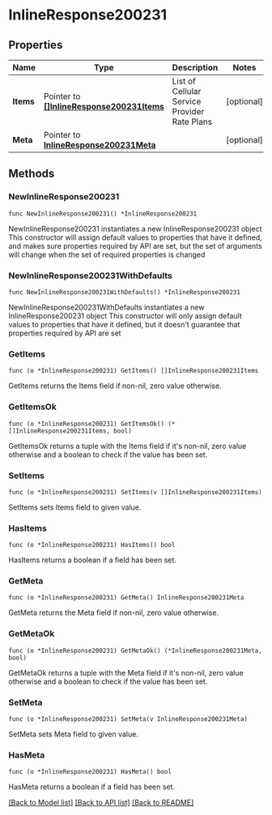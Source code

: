 # InlineResponse200231

## Properties

Name | Type | Description | Notes
------------ | ------------- | ------------- | -------------
**Items** | Pointer to [**[]InlineResponse200231Items**](InlineResponse200231Items.md) | List of Cellular Service Provider Rate Plans | [optional] 
**Meta** | Pointer to [**InlineResponse200231Meta**](InlineResponse200231Meta.md) |  | [optional] 

## Methods

### NewInlineResponse200231

`func NewInlineResponse200231() *InlineResponse200231`

NewInlineResponse200231 instantiates a new InlineResponse200231 object
This constructor will assign default values to properties that have it defined,
and makes sure properties required by API are set, but the set of arguments
will change when the set of required properties is changed

### NewInlineResponse200231WithDefaults

`func NewInlineResponse200231WithDefaults() *InlineResponse200231`

NewInlineResponse200231WithDefaults instantiates a new InlineResponse200231 object
This constructor will only assign default values to properties that have it defined,
but it doesn't guarantee that properties required by API are set

### GetItems

`func (o *InlineResponse200231) GetItems() []InlineResponse200231Items`

GetItems returns the Items field if non-nil, zero value otherwise.

### GetItemsOk

`func (o *InlineResponse200231) GetItemsOk() (*[]InlineResponse200231Items, bool)`

GetItemsOk returns a tuple with the Items field if it's non-nil, zero value otherwise
and a boolean to check if the value has been set.

### SetItems

`func (o *InlineResponse200231) SetItems(v []InlineResponse200231Items)`

SetItems sets Items field to given value.

### HasItems

`func (o *InlineResponse200231) HasItems() bool`

HasItems returns a boolean if a field has been set.

### GetMeta

`func (o *InlineResponse200231) GetMeta() InlineResponse200231Meta`

GetMeta returns the Meta field if non-nil, zero value otherwise.

### GetMetaOk

`func (o *InlineResponse200231) GetMetaOk() (*InlineResponse200231Meta, bool)`

GetMetaOk returns a tuple with the Meta field if it's non-nil, zero value otherwise
and a boolean to check if the value has been set.

### SetMeta

`func (o *InlineResponse200231) SetMeta(v InlineResponse200231Meta)`

SetMeta sets Meta field to given value.

### HasMeta

`func (o *InlineResponse200231) HasMeta() bool`

HasMeta returns a boolean if a field has been set.


[[Back to Model list]](../README.md#documentation-for-models) [[Back to API list]](../README.md#documentation-for-api-endpoints) [[Back to README]](../README.md)


